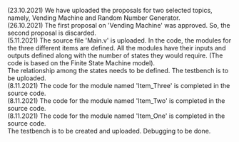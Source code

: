 (23.10.2021) We have uploaded the proposals for two selected topics, namely, Vending Machine and Random Number Generator.\
(26.10.2021) The first proposal on 'Vending Machine' was approved. So, the second proposal is discarded.\
(5.11.2021) The source file 'Main.v' is uploaded. In the code, the modules for the three different items are defined. All the modules have their inputs and outputs defined along with the number of states they would require. (The code is based on the Finite State Machine model).\
The relationship among the states needs to be defined. The testbench is to be uploaded.\
(8.11.2021) The code for the module named 'Item_Three' is completed in the source code.\
(8.11.2021) The code for the module named 'Item_Two' is completed in the source code.\
(8.11.2021) The code for the module named 'Item_One' is completed in the source code.\
The testbench is to be created and uploaded. Debugging to be done.
